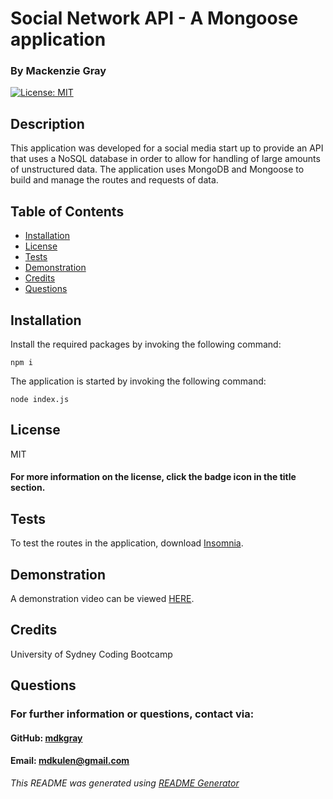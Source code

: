 # Social Network API - A Mongoose application

### By Mackenzie Gray

[![License: MIT](https://img.shields.io/badge/License-MIT-yellow.svg)](https://opensource.org/licenses/MIT)

## Description

This application was developed for a social media start up to provide an API that uses a NoSQL database in order to allow for handling of large amounts of unstructured data. The application uses MongoDB and Mongoose to build and manage the routes and requests of data. 

## Table of Contents

* [Installation](#Installation)
* [License](#License)
* [Tests](#Tests)
* [Demonstration](#Demonstration)
* [Credits](#Credits)
* [Questions](#Questions)

## Installation 

Install the required packages by invoking the following command:

`npm i`

The application is started by invoking the following command:

`node index.js`

## License

MIT

#### For more information on the license, click the badge icon in the title section. 

## Tests

To test the routes in the application, download [Insomnia](https://insomnia.rest/).

## Demonstration

A demonstration video can be viewed [HERE](https://drive.google.com/file/d/13R18Oa2fpSPxqexq0S4tOw7Ps6acbxlC/view).

## Credits

University of Sydney Coding Bootcamp

## Questions

### For further information or questions, contact via:

#### GitHub: [mdkgray](https://github.com/mdkgray)

#### Email: mdkulen@gmail.com


_This README was generated using [README Generator](https://github.com/mdkgray/README_generator)_
